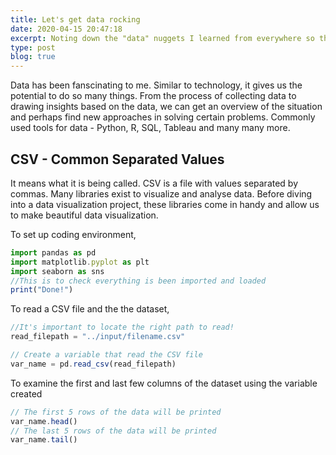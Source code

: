 ```yaml
---
title: Let's get data rocking
date: 2020-04-15 20:47:18
excerpt: Noting down the "data" nuggets I learned from everywhere so that I can better understand and use the data in the world! 
type: post
blog: true
---
```


Data has been fanscinating to me. Similar to technology, it gives us the potential to do so many things. From the process of collecting data to drawing insights based on the data, we can get an overview of the situation and perhaps find new approaches in solving certain problems. Commonly used tools for data - Python, R, SQL, Tableau and many many more.

## CSV - Common Separated Values

It means what it is being called. CSV is a file with values separated by commas. 
Many libraries exist to visualize and analyse data. Before diving into a data visualization project, these libraries come in handy and allow us to make beautiful data visualization. 

To set up coding environment,

```js
import pandas as pd
import matplotlib.pyplot as plt
import seaborn as sns
//This is to check everything is been imported and loaded
print("Done!")
```

To read a CSV file and the the dataset,

```js
//It's important to locate the right path to read!
read_filepath = "../input/filename.csv"

// Create a variable that read the CSV file
var_name = pd.read_csv(read_filepath)

```

To examine the first and last few columns of the dataset using the variable created

```js
// The first 5 rows of the data will be printed
var_name.head()
// The last 5 rows of the data will be printed
var_name.tail()
```

